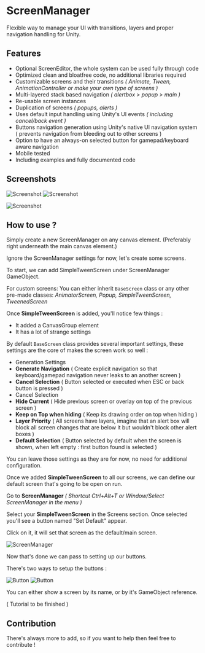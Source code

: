 # ScreenManager
Flexible way to manage your UI with transitions, layers and proper navigation handling for Unity.

## Features
* Optional ScreenEditor, the whole system can be used fully through code
* Optimized clean and bloatfree code, no additional libraries required
* Customizable screens and their transitions _( Animate, Tween, AnimationController or make your own type of screens )_
* Multi-layered stack based navigation _( alertbox > popup > main )_
 * Re-usable screen instances
 * Duplication of screens _( popups, alerts )_
* Uses default input handling using Unity's UI events _( including cancel/back event )_
* Buttons navigation generation using Unity's native UI navigation system ( prevents navigation from bleeding out to other screens )
* Option to have an always-on selected button for gamepad/keyboard aware navigation
* Mobile tested
* Including examples and fully documented code

## Screenshots

![Screenshot](/img/extension.png?raw=true "Screenshot")
![Screenshot](/img/screen.png?raw=true "Screenshot")

![Screenshot](/img/spread.png?raw=true "Screenshot")

## How to use ?
Simply create a new ScreenManager on any canvas element. 
(Preferably right underneath the main canvas element.)

Ignore the ScreenManager settings for now, let's create some screens.

To start, we can add SimpleTweenScreen under ScreenManager GameObject.

For custom screens: You can either inherit `BaseScreen` class or any other pre-made classes: _AnimatorScreen, Popup, SimpleTweenScreen, TweenedScreen_

Once **SimpleTweenScreen** is added, you'll notice few things :
* It added a CanvasGroup element
* It has a lot of strange settings

By default `BaseScreen` class provides several important settings, these settings are the core of makes the screen work so well :

* Generation Settings
 * **Generate Navigation** ( Create explicit navigation so that keyboard/gamepad navigation never leaks to an another screen )
 * **Cancel Selection** ( Button selected or executed when ESC or back button is pressed )
* Cancel Selection
 * **Hide Current** ( Hide previous screen or overlay on top of the previous screen )
 * **Keep on Top when hiding** ( Keep its drawing order on top when hiding )
 * **Layer Priority** ( All screens have layers, imagine that an alert box will block all screen changes that are below it but wouldn't block other alert boxes )
 * **Default Selection** ( Button selected by default when the screen is shown, when left empty : first button found is selected )

You can leave those settings as they are for now, no need for additional configuration.


Once we added **SimpleTweenScreen** to all our screens, we can define our default screen that's going to be open on run.

Go to **ScreenManager** _( Shortcut Ctrl+Alt+T or Window/Select ScreenManager in the menu )_

Select your **SimpleTweenScreen** in the Screens section. 
Once selected you'll see a button named "Set Default" appear. 

Click on it, it will set that screen as the default/main screen.

![ScreenManager](/img/step0.png?raw=true "ScreenManager")

Now that's done we can pass to setting up our buttons.

There's two ways to setup the buttons :

![Button](/img/step1.png?raw=true "Button")
![Button](/img/step2.png?raw=true "Button")

You can either show a screen by its name, or by it's GameObject reference.


( Tutorial to be finished )

## Contribution
There's always more to add, so if you want to help then feel free to contribute !
